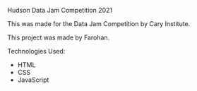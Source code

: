 Hudson Data Jam Competition 2021

This was made for the Data Jam Competition by Cary Institute.

This project was made by Farohan.

Technologies Used:
- HTML
- CSS
- JavaScript
